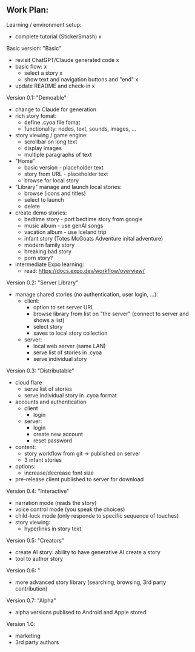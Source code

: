 Work Plan:
----------

Learning / environment setup:

- complete tutorial (StickerSmash) x

Basic version: "Basic"
- revisit ChatGPT/Claude generated code x
- basic flow: x
   - select a story x
   - show text and navigation buttons and "end" x
- update README and check-in x

Version 0.1: "Demoable"
- change to Claude for generation
- rich story fomat:
   - define .cyoa file fomat
   - functionality: nodes, text, sounds, images, ...
- story viewing / game engine:
   - scrollbar on long text 
   - display images
   - multiple paragraphs of text
- "Home"
   - basic version - placeholder text
   - story from URL - placeholder text
   - browse for local story
- "Library" manage and launch local stories:
   - browse (icons and titles)
   - select to launch
   - delete
- create demo stories:
   - bedtime story - port bedtime story from google
   - music album - use genAI songs
   - vacation album - use Iceland trip
   - infant story (Totes McGoats Adventure inital adventure)
   - modern family story
   - breaking bad story
   - porn story?
- intermediate Expo learning:
   - read: https://docs.expo.dev/workflow/overview/

Version 0.2: "Server Library"
- manage shared stories (no authentication, user login, ...):
   - client:
      - option to set server URL
      - browse library from list on "the server" (connect to server and shows a list)
      - select story
      - saves to local story collection
   - server:
      - local web server (same LAN)
      - serve list of stories in .cyoa
      - serve individual story

Version 0.3: "Distributable"
- cloud flare
   - serve list of stories
   - serve individual story in .cyoa format
- accounts and authentication
    - client
      - login
    - server:
      - login
      - create new account
      - reset password
- content:
   - story workflow from git -> published on server
   - 3 infant stories
- options:
   - increase/decrease font size
- pre-release client published to server for download

Version 0.4: "Interactive"
- narration mode (reads the story)
- voice control mode (you speak the choices)
- child-lock mode (only responde to specific sequence of touches)
- story viewing:
   - hyperlinks in story text

Version 0.5: "Creators"
- create AI story: ability to have generative AI create a story
- tool to author story

Version 0.6: "
- more advanced story library (searching, browsing, 3rd party contribution)

Version 0.7: "Alpha"
- alpha versions publised to Android and Apple stored

Version 1.0:
- marketing
- 3rd party authors

